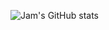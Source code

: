 ![Jam's GitHub stats](https://github-readme-stats.vercel.app/api?username=jamlee977&show_icons=true&theme=radical)
